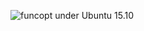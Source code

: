 ![funcopt under Ubuntu 15.10](https://s27.postimg.org/s2cmqeznn/Screenshot_from_2016-12-20_11-21-57.png)
